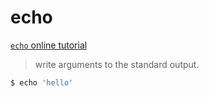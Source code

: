 echo
===

[`echo` online tutorial](https://alibaba.github.io/arthas/arthas-tutorials?language=cn&id=command-echo)

> write arguments to the standard output.


```bash
$ echo 'hello'
```